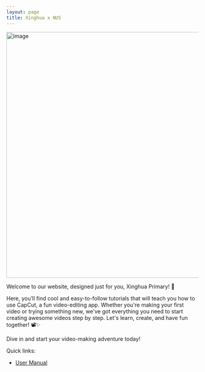 ```yaml
---
layout: page
title: Xinghua x NUS
---
```


<img width="643" alt="image" src="https://github.com/user-attachments/assets/357f8aab-bd6d-48d7-89ef-3d88db3b6ea6">


Welcome to our website, designed just for you, Xinghua Primary! 🎉

Here, you’ll find cool and easy-to-follow tutorials that will teach you how to use CapCut, a fun video-editing app. Whether you're making your first video or trying something new, we've got everything you need to start creating awesome videos step by step. Let's learn, create, and have fun together! 📽️✨

Dive in and start your video-making adventure today!

Quick links:
* [User Manual](UserGuide.html)




